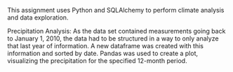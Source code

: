 This assignment uses Python and SQLAlchemy to perform climate analysis and data exploration. </br>

Precipitation Analysis:
As the data set contained measurements going back to January 1, 2010, the data had to be structured in a way to only analyze that last year of information. A new dataframe was created with this information and sorted by date. Pandas was used to create a plot, visualizing the precipitation for the specified 12-month period.  